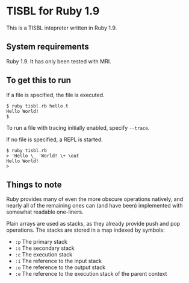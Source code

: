 TISBL for Ruby 1.9
==================

This is a TISBL intepreter written in Ruby 1.9.

System requirements
-------------------

Ruby 1.9.  It has only been tested with MRI.

To get this to run
------------------

If a file is specified, the file is executed.

```
$ ruby tisbl.rb hello.t
Hello World!
$
```

To run a file with tracing initially enabled, specify `--trace`.

If no file is specified, a REPL is started.

```
$ ruby tisbl.rb
> 'Hello \_ 'World! \+ \out
Hello World!
>
```

Things to note
--------------

Ruby provides many of even the more obscure operations natively, and nearly all
of the remaining ones can (and have been) implemented with somewhat readable
one-liners.

Plain arrays are used as stacks, as they already provide push and pop
operations.  The stacks are stored in a map indexed by symbols:

 * `:p` The primary stack
 * `:s` The secondary stack
 * `:c` The execution stack
 * `:i` The reference to the input stack
 * `:o` The reference to the output stack
 * `:e` The reference to the execution stack of the parent context

